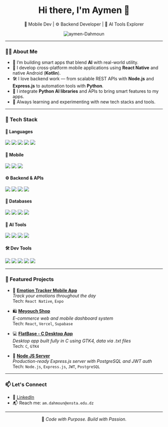 <h1 align="center">Hi there, I'm Aymen 👋</h1>

<p align="center">
  🔭 Mobile Dev | ⚙️ Backend Developer | 🧠 AI Tools Explorer
</p>

<p align="center">
  <img src="https://komarev.com/ghpvc/?username=aymen-Dahmoun&label=Profile%20views&color=0e75b6&style=flat" alt="aymen-Dahmoun" />
</p>

---

### 🧑‍💻 About Me

- 🧱 I’m building smart apps that blend **AI** with real-world utility.
- 📱 I develop cross-platform mobile applications using **React Native** and native Android (**Kotlin**).
- 🛠️ I love backend work — from scalable REST APIs with **Node.js** and **Express.js** to automation tools with **Python**.
- 🤖 I integrate **Python AI libraries** and APIs to bring smart features to my apps.
- 🚀 Always learning and experimenting with new tech stacks and tools.

---

### 🔧 Tech Stack

#### 🧠 Languages
<p>
  <img src="https://img.shields.io/badge/JavaScript-F7DF1E?style=flat&logo=javascript&logoColor=black" />
  <img src="https://img.shields.io/badge/TypeScript-3178C6?style=flat&logo=typescript&logoColor=white" />
  <img src="https://img.shields.io/badge/Kotlin-7F52FF?style=flat&logo=kotlin&logoColor=white" />
  <img src="https://img.shields.io/badge/Python-3776AB?style=flat&logo=python&logoColor=white" />
  <img src="https://img.shields.io/badge/SQL-003B57?style=flat&logo=postgresql&logoColor=white" />
</p>

#### 📱 Mobile
<p>
  <img src="https://img.shields.io/badge/React_Native-61DAFB?style=flat&logo=react&logoColor=black" />
  <img src="https://img.shields.io/badge/Expo-000020?style=flat&logo=expo&logoColor=white" />
  <img src="https://img.shields.io/badge/Kotlin-Android-3DDC84?style=flat&logo=android&logoColor=white" />
</p>

#### ⚙️ Backend & APIs
<p>
  <img src="https://img.shields.io/badge/Node.js-339933?style=flat&logo=node.js&logoColor=white" />
  <img src="https://img.shields.io/badge/Express.js-000000?style=flat&logo=express&logoColor=white" />
  <img src="https://img.shields.io/badge/Next.js-000000?style=flat&logo=next.js&logoColor=white" />
  <img src="https://img.shields.io/badge/Postman-FF6C37?style=flat&logo=postman&logoColor=white" />
</p>

#### 🧩 Databases
<p>
  <img src="https://img.shields.io/badge/PostgreSQL-4169E1?style=flat&logo=postgresql&logoColor=white" />
  <img src="https://img.shields.io/badge/MySQL-4479A1?style=flat&logo=mysql&logoColor=white" />
  <img src="https://img.shields.io/badge/SQLite-003B57?style=flat&logo=sqlite&logoColor=white" />
  <img src="https://img.shields.io/badge/Supabase-3ECF8E?style=flat&logo=supabase&logoColor=white" />
</p>

#### 🤖 AI Tools
<p>
  <img src="https://img.shields.io/badge/DeepFace-0A0A0A?style=flat&logo=python&logoColor=white" />
  <img src="https://img.shields.io/badge/OpenCV-5C3EE8?style=flat&logo=opencv&logoColor=white" />
  <img src="https://img.shields.io/badge/APScheduler-006699?style=flat&logo=python&logoColor=white" />
  <img src="https://img.shields.io/badge/MetaTrader-0086B3?style=flat&logo=tradingview&logoColor=white" />
</p>

#### 🛠️ Dev Tools
<p>
  <img src="https://img.shields.io/badge/Git-F05032?style=flat&logo=git&logoColor=white" />
  <img src="https://img.shields.io/badge/GitHub-181717?style=flat&logo=github&logoColor=white" />
  <img src="https://img.shields.io/badge/Docker-2496ED?style=flat&logo=docker&logoColor=white" />
  <img src="https://img.shields.io/badge/VSCode-007ACC?style=flat&logo=visual-studio-code&logoColor=white" />
  <img src="https://img.shields.io/badge/Adobe-FF0000?style=flat&logo=adobe&logoColor=white" />
</p>

---

### 🚀 Featured Projects

- 🧠 **[Emotion Tracker Mobile App](https://github.com/aymen-Dahmoun/Mood_Tracker)**  
  _Track your emotions throughout the day_  
  Tech: `React Native`, `Expo`

- 🛍️ **[Meyouch Shop](https://meyouchshop.me)**  
  _E-commerce web and mobile dashboard system_  
  Tech: `React`, `Vercel`, `Supabase`

- 💻 **[FlatBase - C Desktop App](https://github.com/aymen-Dahmoun/FlatBase)**  
  _Desktop app built fully in C using GTK4, data via .txt files_  
  Tech: `C`, `GTK4`

- 🔐 **[Node JS Server](https://github.com/aymen-Dahmoun/node_js_server)**  
  _Production-ready Express.js server with PostgreSQL and JWT auth_  
  Tech: `Node.js`, `Express.js`, `JWT`, `PostgreSQL`

---

### 📫 Let's Connect

- 💼 [LinkedIn](https://www.linkedin.com/in/dahmoun-mouaine-aymen-3b8604300/)
- 📬 Reach me: `am.dahmoun@ensta.edu.dz`

---

<p align="center">
  🚀 <i>Code with Purpose. Build with Passion.</i>
</p>
